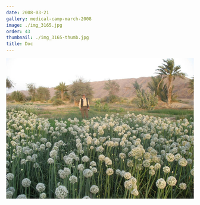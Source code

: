 ```yaml
---
date: 2008-03-21
gallery: medical-camp-march-2008
image: ./img_3165.jpg
order: 43
thumbnail: ./img_3165-thumb.jpg
title: Doc
---
```


![Doc](./img_3165.jpg)